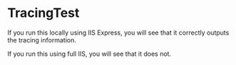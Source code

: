 TracingTest
===========

If you run this locally using IIS Express, you will see that it correctly outputs the tracing information.

If you run this using full IIS, you will see that it does not.
